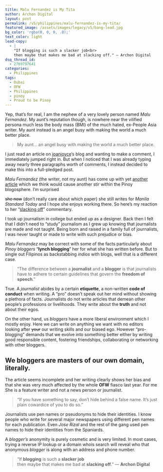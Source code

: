 ```yaml
---
title: Malu Fernandez is My Tita
author: Archon Digital
layout: post
permalink: /v5/philippines/malu-fernandez-is-my-tita/
featured_image: /assets/images/legacy/v5/bang-lead.jpg
bg_color: 'rgba(0, 0, 0, .8);'
text_color: light
lead-copy:
  - |
    "If blogging is such a slacker job<br>
    then maybe that makes me bad at slacking off." — Archon Digital
dsq_thread_id:
  - 2769797641
categories:
  - Philippines
tags:
  - Dubai
  - OFW
  - Philippines
  - pinoy
  - Proud to be Pinoy
---
```

Yep, that&#8217;s for real, I am the nephew of a very lovely person named *Malu Fernandez*. My aunt&#8217;s reputation though, is nowhere near the vilified persona much less the body mass (BMI) of the much hated, ex-People Asia writer. My aunt instead is an angel busy with making the world a much better place.

> My aunt&#8230; an angel busy with making the world a much better place.

I just read an article on <a href="http://joanjoyce.com/blog/?p=294" target="_blank">joanjoyce</a>&#8216;s blog and wanting to make a comment, I immediately jumped right in. But when I noticed that I was already typing away nearly three paragraphs worth of comments, I instead decided to make this into a full-pledged post.

*Malu Fernandez* (the writer, not my aunt) has come up with yet <a rel="nofollow" href="http://www.manilastandardtoday.com/?page=goodLife2_mar10_2008" target="_blank">another article</a> which we think would cause another stir within the Pinoy blogosphere. <!--more-->I&#8217;m surprised 

<span style="text-decoration: line-through;">she now</span> (don&#8217;t really care about which paper) she still writes for *Manila Standard Today* and I hope she enjoys working there. So here&#8217;s my reaction to her &#8220;<a href="http://www.manilastandardtoday.com/?page=goodLife2_mar10_2008" target="_blank">slacking off</a>&#8221; commentary.

I took up journalism in college but ended up as a designer. Back then I felt that I didn&#8217;t need to &#8220;study&#8221; journalism as I grew up knowing that journalists are made and not taught. Being born and raised in a family full of journalists, I was never taught or made to write with such prejudice or bias.

*Malu Fernandez* may be correct with some of the facts particularly about *Pinoy bloggers* &#8220;**lynch blogging**&#8221; her for what she has written before. But to single out Filipinos as backstabbing *indios* with blogs, well that is a different case.

> &#8220;The difference between a **journalist** and a **blogger** is that journalists have to adhere to certain guidelines that govern the **freedom of speech**.&#8221;

True. A *journalist* abides by a certain **etiquette**, a non-written **code of conduct** when writing. A &#8220;pro&#8221; doesn&#8217;t speak out her mind without showing a plethora of facts. Journalists do not write articles that demean other people&#8217;s professions or livelihoods. They write about the **truth** and not about their egos.

On the other hand, us *bloggers* have a more liberal environment which I mostly enjoy. Here we can write on anything we want with no editors looking after <span style="text-decoration: line-through;">your</span> our writing skills and our biased ego. However &#8220;pro-blogging&#8221; demands that we evolve into something better either by writing good responsible content, fostering friendships, collaborating or networking with other bloggers.

## We bloggers are masters of our own domain, literally.

The article seems incomplete and her writing clearly shows her bias and that she was very much affected by the whole **OFW** fiasco last year. For me She is a feature writer and not a news person or journalist.

> &#8220;If you have something to say, don’t hide behind a false name. It’s just plain cowardice of you to do so.&#8221;

Journalists use pen names or pseudonyms to hide their identities. I know people who write for several major newspapers using different pen names for each publication. Even *Jose Rizal* and the rest of the gang used pen names to hide their identities from the Spaniards.

A *blogger&#8217;s* anonymity is purely cosmetic and is very limited. In most cases, trying a reverse IP lookup or a domain whois search will reveal who that anonymous *blogger* is along with an address and phone number.

> &#8220;If **blogging** is such a **slacker job**  
> then maybe that makes me bad at **slacking off**.&#8221; — **Archon Digital**